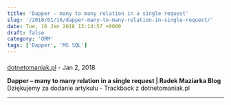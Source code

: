 ```yaml
---
title: 'Dapper - many to many relation in a single request'
slug: '/2018/01/16/dapper-many-to-many-relation-in-single-request/'
date: Tue, 16 Jan 2018 13:14:57 +0000
draft: false
category: 'ORM'
tags: ['Dapper', 'MS SQL']
---
```



#### 
[dotnetomaniak.pl](https://dotnetomaniak.pl/Dapper-many-to-many-relation-in-a-single-request-Radek-Maziarka-Blog "") - <time datetime="2018-01-16 15:01:12">Jan 2, 2018</time>

**Dapper – many to many relation in a single request | Radek Maziarka Blog** Dziękujemy za dodanie artykułu - Trackback z dotnetomaniak.pl
<hr />

